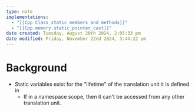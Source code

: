 ```yaml
---
type: note
implementations:
  - "[[Cpp Class static members and methods]]"
  - "[[Cpp.memory.static_pointer_cast]]"
date created: Tuesday, August 20th 2024, 2:05:33 pm
date modified: Friday, November 22nd 2024, 3:44:22 pm
---
```

# Background
- Static variables exist for the "lifetime" of the translation unit it is defined in
	- If in a namespace scope, then it can't be accessed from any other translation unit. 
